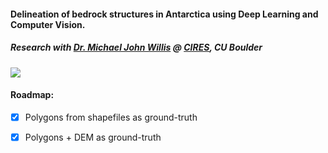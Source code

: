 #### Delineation of bedrock structures in Antarctica using Deep Learning and Computer Vision.

##### Research with [Dr. Michael John Willis](https://cires.colorado.edu/council-fellows/michael-willis) @ [CIRES](https://cires.colorado.edu/), CU Boulder

![](./res/screenshot.png)

#### Roadmap:

- [x] Polygons from shapefiles as ground-truth
- [x] Polygons + DEM as ground-truth

